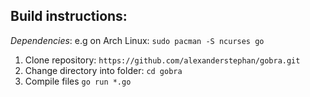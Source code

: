 
## Build instructions: 

_Dependencies_: e.g on Arch Linux: ``sudo pacman -S ncurses go``

1. Clone repository: ``https://github.com/alexanderstephan/gobra.git``
2. Change directory into folder: ``cd gobra``
3. Compile files ``go run *.go``
